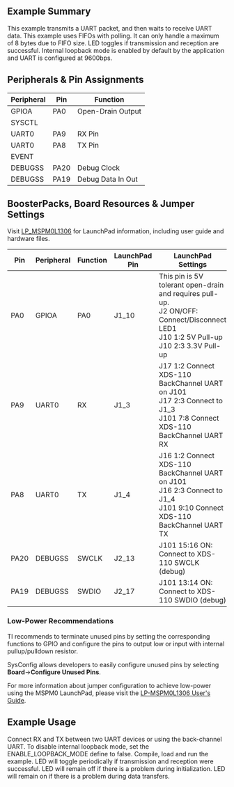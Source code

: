 ## Example Summary

This example transmits a UART packet, and then waits to receive UART data.
This example uses FIFOs with polling. It can only handle a maximum of 8 bytes
due to FIFO size.
LED toggles if transmission and reception are successful.
Internal loopback mode is enabled by default by the application and UART is
configured at 9600bps.

## Peripherals & Pin Assignments

| Peripheral | Pin | Function |
| --- | --- | --- |
| GPIOA | PA0 | Open-Drain Output |
| SYSCTL |  |  |
| UART0 | PA9 | RX Pin |
| UART0 | PA8 | TX Pin |
| EVENT |  |  |
| DEBUGSS | PA20 | Debug Clock |
| DEBUGSS | PA19 | Debug Data In Out |

## BoosterPacks, Board Resources & Jumper Settings

Visit [LP_MSPM0L1306](https://www.ti.com/tool/LP-MSPM0L1306) for LaunchPad information, including user guide and hardware files.

| Pin | Peripheral | Function | LaunchPad Pin | LaunchPad Settings |
| --- | --- | --- | --- | --- |
| PA0 | GPIOA | PA0 | J1_10 | This pin is 5V tolerant open-drain and requires pull-up.<br>J2 ON/OFF: Connect/Disconnect LED1<br>J10 1:2 5V Pull-up<br>J10 2:3 3.3V Pull-up |
| PA9 | UART0 | RX | J1_3 | J17 1:2 Connect XDS-110 BackChannel UART on J101<br>J17 2:3 Connect to J1_3<br>J101 7:8 Connect XDS-110 BackChannel UART RX |
| PA8 | UART0 | TX | J1_4 | J16 1:2 Connect XDS-110 BackChannel UART on J101<br>J16 2:3 Connect to J1_4<br>J101 9:10 Connect XDS-110 BackChannel UART TX |
| PA20 | DEBUGSS | SWCLK | J2_13 | J101 15:16 ON: Connect to XDS-110 SWCLK (debug) |
| PA19 | DEBUGSS | SWDIO | J2_17 | J101 13:14 ON: Connect to XDS-110 SWDIO (debug) |

### Low-Power Recommendations
TI recommends to terminate unused pins by setting the corresponding functions to
GPIO and configure the pins to output low or input with internal
pullup/pulldown resistor.

SysConfig allows developers to easily configure unused pins by selecting **Board**→**Configure Unused Pins**.

For more information about jumper configuration to achieve low-power using the
MSPM0 LaunchPad, please visit the [LP-MSPM0L1306 User's Guide](https://www.ti.com/lit/slau869).

## Example Usage
Connect RX and TX between two UART devices or using the back-channel UART.
To disable internal loopback mode, set the ENABLE_LOOPBACK_MODE define to false.
Compile, load and run the example.
LED will toggle periodically if transmission and reception were successful.
LED will remain off if there is a problem during initialization.
LED will remain on if there is a problem during data transfers.
